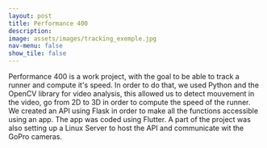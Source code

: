 ```yaml
---
layout: post
title: Performance 400
description:
image: assets/images/tracking_exemple.jpg
nav-menu: false
show_tile: false
---
```


Performance 400 is a work project, with the goal to be able to track a runner and compute it's speed.
In order to do that, we used Python and the OpenCV library for video analysis, this allowed us to detect mouvement in the video, go from 2D to 3D in order to compute the speed of the runner. We created an API using Flask in order to make all the functions accessible using an app. The app was coded using Flutter.
A part of the project was also setting up a Linux Server to host the API and communicate wit the GoPro cameras.
